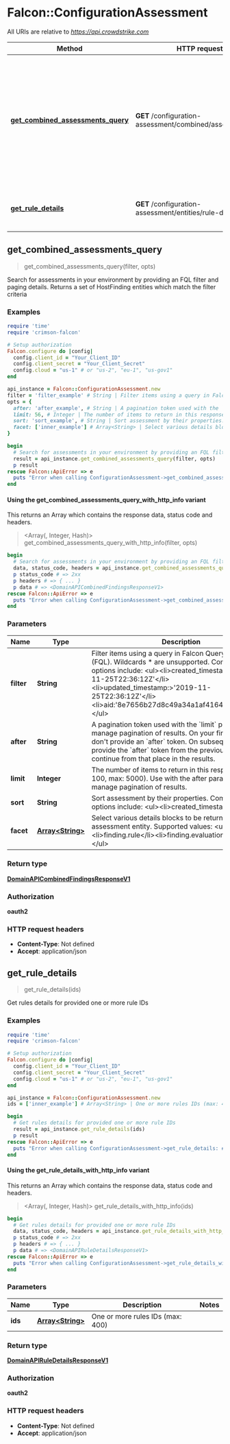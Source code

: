 # Falcon::ConfigurationAssessment

All URIs are relative to *https://api.crowdstrike.com*

| Method | HTTP request | Description |
| ------ | ------------ | ----------- |
| [**get_combined_assessments_query**](ConfigurationAssessment.md#get_combined_assessments_query) | **GET** /configuration-assessment/combined/assessments/v1 | Search for assessments in your environment by providing an FQL filter and paging details. Returns a set of HostFinding entities which match the filter criteria |
| [**get_rule_details**](ConfigurationAssessment.md#get_rule_details) | **GET** /configuration-assessment/entities/rule-details/v1 | Get rules details for provided one or more rule IDs |


## get_combined_assessments_query

> <DomainAPICombinedFindingsResponseV1> get_combined_assessments_query(filter, opts)

Search for assessments in your environment by providing an FQL filter and paging details. Returns a set of HostFinding entities which match the filter criteria

### Examples

```ruby
require 'time'
require 'crimson-falcon'

# Setup authorization
Falcon.configure do |config|
  config.client_id = "Your_Client_ID"
  config.client_secret = "Your_Client_Secret"
  config.cloud = "us-1" # or "us-2", "eu-1", "us-gov1"
end

api_instance = Falcon::ConfigurationAssessment.new
filter = 'filter_example' # String | Filter items using a query in Falcon Query Language (FQL). Wildcards * are unsupported.   Common filter options include:  <ul><li>created_timestamp:>'2019-11-25T22:36:12Z'</li><li>updated_timestamp:>'2019-11-25T22:36:12Z'</li><li>aid:'8e7656b27d8c49a34a1af416424d6231'</li></ul>
opts = {
  after: 'after_example', # String | A pagination token used with the `limit` parameter to manage pagination of results. On your first request, don't provide an `after` token. On subsequent requests, provide the `after` token from the previous response to continue from that place in the results.
  limit: 56, # Integer | The number of items to return in this response (default: 100, max: 5000). Use with the after parameter to manage pagination of results.
  sort: 'sort_example', # String | Sort assessment by their properties. Common sort options include:  <ul><li>created_timestamp|desc</li><li>updated_timestamp|asc</li></ul>
  facet: ['inner_example'] # Array<String> | Select various details blocks to be returned for each assessment entity. Supported values:  <ul><li>host</li><li>finding.rule</li><li>finding.evaluation_logic</li></ul>
}

begin
  # Search for assessments in your environment by providing an FQL filter and paging details. Returns a set of HostFinding entities which match the filter criteria
  result = api_instance.get_combined_assessments_query(filter, opts)
  p result
rescue Falcon::ApiError => e
  puts "Error when calling ConfigurationAssessment->get_combined_assessments_query: #{e}"
end
```

#### Using the get_combined_assessments_query_with_http_info variant

This returns an Array which contains the response data, status code and headers.

> <Array(<DomainAPICombinedFindingsResponseV1>, Integer, Hash)> get_combined_assessments_query_with_http_info(filter, opts)

```ruby
begin
  # Search for assessments in your environment by providing an FQL filter and paging details. Returns a set of HostFinding entities which match the filter criteria
  data, status_code, headers = api_instance.get_combined_assessments_query_with_http_info(filter, opts)
  p status_code # => 2xx
  p headers # => { ... }
  p data # => <DomainAPICombinedFindingsResponseV1>
rescue Falcon::ApiError => e
  puts "Error when calling ConfigurationAssessment->get_combined_assessments_query_with_http_info: #{e}"
end
```

### Parameters

| Name | Type | Description | Notes |
| ---- | ---- | ----------- | ----- |
| **filter** | **String** | Filter items using a query in Falcon Query Language (FQL). Wildcards * are unsupported.   Common filter options include:  &lt;ul&gt;&lt;li&gt;created_timestamp:&gt;&#39;2019-11-25T22:36:12Z&#39;&lt;/li&gt;&lt;li&gt;updated_timestamp:&gt;&#39;2019-11-25T22:36:12Z&#39;&lt;/li&gt;&lt;li&gt;aid:&#39;8e7656b27d8c49a34a1af416424d6231&#39;&lt;/li&gt;&lt;/ul&gt; |  |
| **after** | **String** | A pagination token used with the &#x60;limit&#x60; parameter to manage pagination of results. On your first request, don&#39;t provide an &#x60;after&#x60; token. On subsequent requests, provide the &#x60;after&#x60; token from the previous response to continue from that place in the results. | [optional] |
| **limit** | **Integer** | The number of items to return in this response (default: 100, max: 5000). Use with the after parameter to manage pagination of results. | [optional] |
| **sort** | **String** | Sort assessment by their properties. Common sort options include:  &lt;ul&gt;&lt;li&gt;created_timestamp|desc&lt;/li&gt;&lt;li&gt;updated_timestamp|asc&lt;/li&gt;&lt;/ul&gt; | [optional] |
| **facet** | [**Array&lt;String&gt;**](String.md) | Select various details blocks to be returned for each assessment entity. Supported values:  &lt;ul&gt;&lt;li&gt;host&lt;/li&gt;&lt;li&gt;finding.rule&lt;/li&gt;&lt;li&gt;finding.evaluation_logic&lt;/li&gt;&lt;/ul&gt; | [optional] |

### Return type

[**DomainAPICombinedFindingsResponseV1**](DomainAPICombinedFindingsResponseV1.md)

### Authorization

**oauth2**

### HTTP request headers

- **Content-Type**: Not defined
- **Accept**: application/json


## get_rule_details

> <DomainAPIRuleDetailsResponseV1> get_rule_details(ids)

Get rules details for provided one or more rule IDs

### Examples

```ruby
require 'time'
require 'crimson-falcon'

# Setup authorization
Falcon.configure do |config|
  config.client_id = "Your_Client_ID"
  config.client_secret = "Your_Client_Secret"
  config.cloud = "us-1" # or "us-2", "eu-1", "us-gov1"
end

api_instance = Falcon::ConfigurationAssessment.new
ids = ['inner_example'] # Array<String> | One or more rules IDs (max: 400)

begin
  # Get rules details for provided one or more rule IDs
  result = api_instance.get_rule_details(ids)
  p result
rescue Falcon::ApiError => e
  puts "Error when calling ConfigurationAssessment->get_rule_details: #{e}"
end
```

#### Using the get_rule_details_with_http_info variant

This returns an Array which contains the response data, status code and headers.

> <Array(<DomainAPIRuleDetailsResponseV1>, Integer, Hash)> get_rule_details_with_http_info(ids)

```ruby
begin
  # Get rules details for provided one or more rule IDs
  data, status_code, headers = api_instance.get_rule_details_with_http_info(ids)
  p status_code # => 2xx
  p headers # => { ... }
  p data # => <DomainAPIRuleDetailsResponseV1>
rescue Falcon::ApiError => e
  puts "Error when calling ConfigurationAssessment->get_rule_details_with_http_info: #{e}"
end
```

### Parameters

| Name | Type | Description | Notes |
| ---- | ---- | ----------- | ----- |
| **ids** | [**Array&lt;String&gt;**](String.md) | One or more rules IDs (max: 400) |  |

### Return type

[**DomainAPIRuleDetailsResponseV1**](DomainAPIRuleDetailsResponseV1.md)

### Authorization

**oauth2**

### HTTP request headers

- **Content-Type**: Not defined
- **Accept**: application/json

